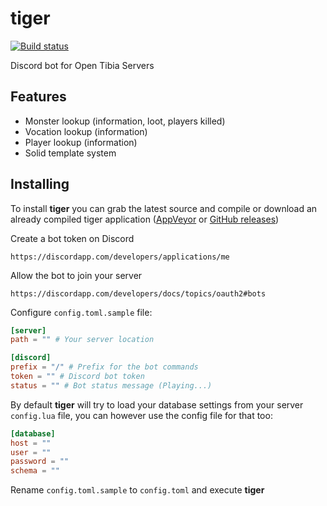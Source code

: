# tiger

[![Build status](https://ci.appveyor.com/api/projects/status/lh43r8owobd0g6fv?svg=true)](https://ci.appveyor.com/project/Raggaer/tiger)

Discord bot for Open Tibia Servers

## Features

- Monster lookup (information, loot, players killed)
- Vocation lookup (information)
- Player lookup (information)
- Solid template system

## Installing

To install **tiger** you can grab the latest source and compile or download an already compiled tiger application ([AppVeyor](https://ci.appveyor.com/project/Raggaer/tiger) or [GitHub releases](https://github.com/Raggaer/tiger/releases))

Create a bot token on Discord

`https://discordapp.com/developers/applications/me`

Allow the bot to join your server

`https://discordapp.com/developers/docs/topics/oauth2#bots`

Configure `config.toml.sample` file:

```toml
[server]
path = "" # Your server location 

[discord]
prefix = "/" # Prefix for the bot commands
token = "" # Discord bot token
status = "" # Bot status message (Playing...)
```

By default **tiger** will try to load your database settings from your server `config.lua` file, you can however use the config file for that too:

```toml
[database]
host = ""
user = ""
password = ""
schema = ""
```

Rename `config.toml.sample` to `config.toml` and execute **tiger**